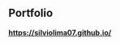 ## Portfolio
<a href="https://silviolima07.github.io/"><strong>https://silviolima07.github.io/</strong></a>
